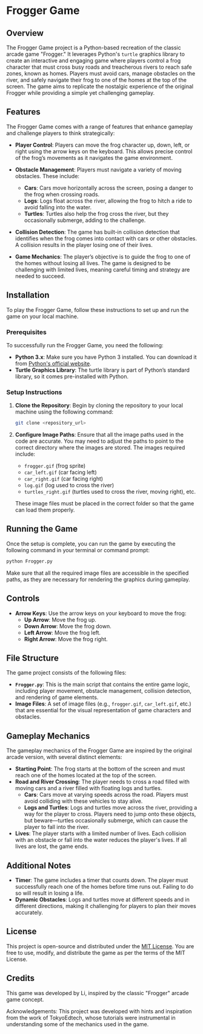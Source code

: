 # Frogger Game

## Overview
The Frogger Game project is a Python-based recreation of the classic arcade game "Frogger." It leverages Python's `turtle` graphics library to create an interactive and engaging game where players control a frog character that must cross busy roads and treacherous rivers to reach safe zones, known as homes. Players must avoid cars, manage obstacles on the river, and safely navigate their frog to one of the homes at the top of the screen. The game aims to replicate the nostalgic experience of the original Frogger while providing a simple yet challenging gameplay.

## Features
The Frogger Game comes with a range of features that enhance gameplay and challenge players to think strategically:

- **Player Control**: Players can move the frog character up, down, left, or right using the arrow keys on the keyboard. This allows precise control of the frog’s movements as it navigates the game environment.

- **Obstacle Management**: Players must navigate a variety of moving obstacles. These include:
  - **Cars**: Cars move horizontally across the screen, posing a danger to the frog when crossing roads.
  - **Logs**: Logs float across the river, allowing the frog to hitch a ride to avoid falling into the water.
  - **Turtles**: Turtles also help the frog cross the river, but they occasionally submerge, adding to the challenge.

- **Collision Detection**: The game has built-in collision detection that identifies when the frog comes into contact with cars or other obstacles. A collision results in the player losing one of their lives.

- **Game Mechanics**: The player’s objective is to guide the frog to one of the homes without losing all lives. The game is designed to be challenging with limited lives, meaning careful timing and strategy are needed to succeed.

## Installation
To play the Frogger Game, follow these instructions to set up and run the game on your local machine.

### Prerequisites
To successfully run the Frogger Game, you need the following:
- **Python 3.x**: Make sure you have Python 3 installed. You can download it from [Python's official website](https://www.python.org/downloads/).
- **Turtle Graphics Library**: The turtle library is part of Python’s standard library, so it comes pre-installed with Python.

### Setup Instructions
1. **Clone the Repository**:
   Begin by cloning the repository to your local machine using the following command:
   ```sh
   git clone <repository_url>
   ```
2. **Configure Image Paths**:
   Ensure that all the image paths used in the code are accurate. You may need to adjust the paths to point to the correct directory where the images are stored. The images required include:
   - `frogger.gif` (frog sprite)
   - `car_left.gif` (car facing left)
   - `car_right.gif` (car facing right)
   - `log.gif` (log used to cross the river)
   - `turtles_right.gif` (turtles used to cross the river, moving right), etc.

   These image files must be placed in the correct folder so that the game can load them properly.

## Running the Game
Once the setup is complete, you can run the game by executing the following command in your terminal or command prompt:
```sh
python Frogger.py
```
Make sure that all the required image files are accessible in the specified paths, as they are necessary for rendering the graphics during gameplay.

## Controls
- **Arrow Keys**: Use the arrow keys on your keyboard to move the frog:
  - **Up Arrow**: Move the frog up.
  - **Down Arrow**: Move the frog down.
  - **Left Arrow**: Move the frog left.
  - **Right Arrow**: Move the frog right.

## File Structure
The game project consists of the following files:
- **`Frogger.py`**: This is the main script that contains the entire game logic, including player movement, obstacle management, collision detection, and rendering of game elements.
- **Image Files**: A set of image files (e.g., `frogger.gif`, `car_left.gif`, etc.) that are essential for the visual representation of game characters and obstacles.

## Gameplay Mechanics
The gameplay mechanics of the Frogger Game are inspired by the original arcade version, with several distinct elements:

- **Starting Point**: The frog starts at the bottom of the screen and must reach one of the homes located at the top of the screen.
- **Road and River Crossing**: The player needs to cross a road filled with moving cars and a river filled with floating logs and turtles.
  - **Cars**: Cars move at varying speeds across the road. Players must avoid colliding with these vehicles to stay alive.
  - **Logs and Turtles**: Logs and turtles move across the river, providing a way for the player to cross. Players need to jump onto these objects, but beware—turtles occasionally submerge, which can cause the player to fall into the river.
- **Lives**: The player starts with a limited number of lives. Each collision with an obstacle or fall into the water reduces the player's lives. If all lives are lost, the game ends.

## Additional Notes
- **Timer**: The game includes a timer that counts down. The player must successfully reach one of the homes before time runs out. Failing to do so will result in losing a life.
- **Dynamic Obstacles**: Logs and turtles move at different speeds and in different directions, making it challenging for players to plan their moves accurately.

## License
This project is open-source and distributed under the [MIT License](LICENSE). You are free to use, modify, and distribute the game as per the terms of the MIT License.

## Credits
This game was developed by Li, inspired by the classic "Frogger" arcade game concept.

Acknowledgements: This project was developed with hints and inspiration from the work of TokyoEdtech, whose tutorials were instrumental in understanding some of the mechanics used in the game.
